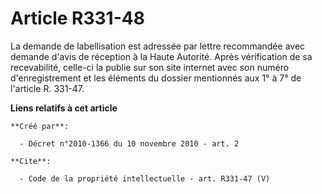 # Article R331-48

La demande de labellisation est adressée par lettre recommandée avec demande d'avis de réception à la Haute Autorité. Après
vérification de sa recevabilité, celle-ci la publie sur son site internet avec son numéro d'enregistrement et les éléments du
dossier mentionnés aux 1° à 7° de l'article R. 331-47.

**Liens relatifs à cet article**

	**Créé par**:

	  - Décret n°2010-1366 du 10 novembre 2010 - art. 2

	**Cite**:

	  - Code de la propriété intellectuelle - art. R331-47 (V)
